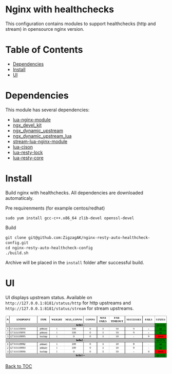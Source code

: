 # Nginx with healthchecks
This configuration contains modules to support healthchecks (http and stream) in opensource nginx version.

Table of Contents
=================

* [Dependencies](#dependencies)
* [Install](#install)
* [UI](#ui)

Dependencies
============

This module has several dependencies:
* [lua-nginx-module](https://github.com/openresty/lua-nginx-module)
* [ngx_devel_kit](https://github.com/simpl/ngx_devel_kit)
* [ngx_dynamic_upstream](https://github.com/ZigzagAK/ngx_dynamic_upstream)
* [ngx_dynamic_upstream_lua](https://github.com/ZigzagAK/ngx_dynamic_upstream_lua)
* [stream-lua-nginx-module](https://github.com/openresty/stream-lua-nginx-module)
* [lua-cjson](https://github.com/openresty/lua-cjson)
* [lua-resty-lock](https://github.com/openresty/lua-resty-lock)
* [lua-resty-core](https://github.com/openresty/lua-resty-core)

Install
=======

Build nginx with healthchecks.
All dependencies are downloaded automaticaly.

Pre requirenments (for example centos/redhat)

```
sudo yum install gcc-c++.x86_64 zlib-devel openssl-devel
```

Build

```
git clone git@github.com:ZigzagAK/nginx-resty-auto-healthcheck-config.git
cd nginx-resty-auto-healthcheck-config
./build.sh
```

Archive will be placed in the `install` folder after successful build.

UI
==
UI displays upstream status.
Available on `http://127.0.0.1:8181/status/http` for http upstreams and `http://127.0.0.1:8181/status/stream` for stream upstreams.

![UI](status.png)

[Back to TOC](#table-of-contents)